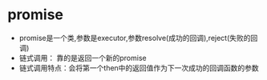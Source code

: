 # promise
- promise是一个类,参数是executor,参数resolve(成功的回调),reject(失败的回调)
- 链式调用： 靠的是返回一个新的promise
- 链式调用特点：会将第一个then中的返回值作为下一次成功的回调函数的参数
